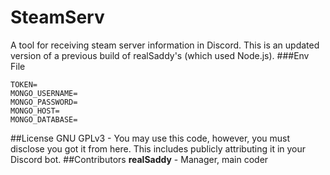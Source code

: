 # SteamServ
 A tool for receiving steam server information in Discord.
 This is an updated version of a previous build of realSaddy's (which used Node.js).
###Env File
```
TOKEN=
MONGO_USERNAME=
MONGO_PASSWORD=
MONGO_HOST=
MONGO_DATABASE=
```
##License
GNU GPLv3 - You may use this code, however, you must disclose you got it from here. 
This includes publicly attributing it in your Discord bot. 
##Contributors
<b>realSaddy</b> - Manager, main coder
